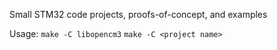 Small STM32 code projects, proofs-of-concept, and examples

Usage:
```make -C libopencm3```
```make -C <project name>```
